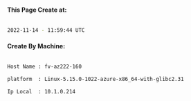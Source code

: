 
   
#### This Page Create at:

```bash

2022-11-14 - 11:59:44 UTC

```

#### Create By Machine:

```bash

Host Name : fv-az222-160

platform  : Linux-5.15.0-1022-azure-x86_64-with-glibc2.31

Ip Local  : 10.1.0.214

```

